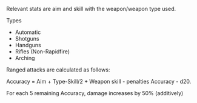 Relevant stats are aim and skill with the weapon/weapon type used.

Types
- Automatic
- Shotguns
- Handguns
- Rifles (Non-Rapidfire)
- Arching

Ranged attacks are calculated as follows:

Accuracy = Aim + Type-Skill/2 + Weapon skill - penalties
 Accuracy - d20.
 
 For each 5 remaining Accuracy, damage increases by 50% (additively)
 
